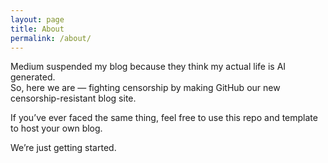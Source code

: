 ```yaml
---
layout: page
title: About
permalink: /about/
---
```


Medium suspended my blog because they think my actual life is AI generated.  
So, here we are — fighting censorship by making GitHub our new censorship-resistant blog site.

If you’ve ever faced the same thing, feel free to use this repo and template to host your own blog.

We’re just getting started.
